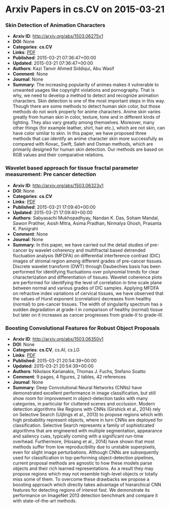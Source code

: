 # Arxiv Papers in cs.CV on 2015-03-21
### Skin Detection of Animation Characters
- **Arxiv ID**: http://arxiv.org/abs/1503.06275v1
- **DOI**: None
- **Categories**: **cs.CV**
- **Links**: [PDF](http://arxiv.org/pdf/1503.06275v1)
- **Published**: 2015-03-21 07:36:47+00:00
- **Updated**: 2015-03-21 07:36:47+00:00
- **Authors**: Kazi Tanvir Ahmed Siddiqui, Abu Wasif
- **Comment**: None
- **Journal**: None
- **Summary**: The increasing popularity of animes makes it vulnerable to unwanted usages like copyright violations and pornography. That is why, we need to develop a method to detect and recognize animation characters. Skin detection is one of the most important steps in this way. Though there are some methods to detect human skin color, but those methods do not work properly for anime characters. Anime skin varies greatly from human skin in color, texture, tone and in different kinds of lighting. They also vary greatly among themselves. Moreover, many other things (for example leather, shirt, hair etc.), which are not skin, can have color similar to skin. In this paper, we have proposed three methods that can identify an anime character skin more successfully as compared with Kovac, Swift, Saleh and Osman methods, which are primarily designed for human skin detection. Our methods are based on RGB values and their comparative relations.



### Wavelet based approach for tissue fractal parameter measurement: Pre cancer detection
- **Arxiv ID**: http://arxiv.org/abs/1503.06323v1
- **DOI**: None
- **Categories**: **cs.CV**
- **Links**: [PDF](http://arxiv.org/pdf/1503.06323v1)
- **Published**: 2015-03-21 17:09:40+00:00
- **Updated**: 2015-03-21 17:09:40+00:00
- **Authors**: Sabyasachi Mukhopadhyay, Nandan K. Das, Soham Mandal, Sawon Pratiher, Asish Mitra, Asima Pradhan, Nirmalya Ghosh, Prasanta K. Panigrahi
- **Comment**: None
- **Journal**: None
- **Summary**: In this paper, we have carried out the detail studies of pre-cancer by wavelet coherency and multifractal based detrended fluctuation analysis (MFDFA) on differential interference contrast (DIC) images of stromal region among different grades of pre-cancer tissues. Discrete wavelet transform (DWT) through Daubechies basis has been performed for identifying fluctuations over polynomial trends for clear characterization and differentiation of tissues. Wavelet coherence plots are performed for identifying the level of correlation in time scale plane between normal and various grades of DIC samples. Applying MFDFA on refractive index variations of cervical tissues, we have observed that the values of Hurst exponent (correlation) decreases from healthy (normal) to pre-cancer tissues. The width of singularity spectrum has a sudden degradation at grade-I in comparison of healthy (normal) tissue but later on it increases as cancer progresses from grade-II to grade-III.



### Boosting Convolutional Features for Robust Object Proposals
- **Arxiv ID**: http://arxiv.org/abs/1503.06350v1
- **DOI**: None
- **Categories**: **cs.CV**, cs.AI, cs.LG
- **Links**: [PDF](http://arxiv.org/pdf/1503.06350v1)
- **Published**: 2015-03-21 20:54:39+00:00
- **Updated**: 2015-03-21 20:54:39+00:00
- **Authors**: Nikolaos Karianakis, Thomas J. Fuchs, Stefano Soatto
- **Comment**: 9 pages, 4 figures, 2 tables, 42 references
- **Journal**: None
- **Summary**: Deep Convolutional Neural Networks (CNNs) have demonstrated excellent performance in image classification, but still show room for improvement in object-detection tasks with many categories, in particular for cluttered scenes and occlusion. Modern detection algorithms like Regions with CNNs (Girshick et al., 2014) rely on Selective Search (Uijlings et al., 2013) to propose regions which with high probability represent objects, where in turn CNNs are deployed for classification. Selective Search represents a family of sophisticated algorithms that are engineered with multiple segmentation, appearance and saliency cues, typically coming with a significant run-time overhead. Furthermore, (Hosang et al., 2014) have shown that most methods suffer from low reproducibility due to unstable superpixels, even for slight image perturbations. Although CNNs are subsequently used for classification in top-performing object-detection pipelines, current proposal methods are agnostic to how these models parse objects and their rich learned representations. As a result they may propose regions which may not resemble high-level objects or totally miss some of them. To overcome these drawbacks we propose a boosting approach which directly takes advantage of hierarchical CNN features for detecting regions of interest fast. We demonstrate its performance on ImageNet 2013 detection benchmark and compare it with state-of-the-art methods.



